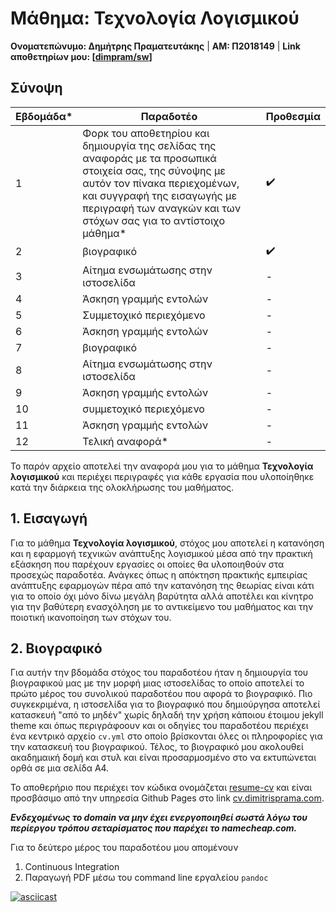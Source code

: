# Μάθημα: Τεχνολογία Λογισμικού

**Ονοματεπώνυμο: Δημήτρης Πραματευτάκης** | **ΑΜ: Π2018149** | **Link αποθετηρίων μου: [[dimpram/sw](https://github.com/dimpram/sw)]**

## Σύνοψη

| Εβδομάδα* | Παραδοτέο | Προθεσμία |
| --- | --- | --- |
| 1 | Φορκ του αποθετηρίου και δημιουργία της σελίδας της αναφοράς με τα προσωπικά στοιχεία σας, της σύνοψης με αυτόν τον πίνακα περιεχομένων, και συγγραφή της εισαγωγής με περιγραφή των αναγκών και των στόχων σας για το αντίστοιχο μάθημα* | ✔️ |
| 2 | βιογραφικό | ✔️ |
| 3 | Αίτημα ενσωμάτωσης στην ιστοσελίδα | - |
| 4 | Άσκηση γραμμής εντολών | - |
| 5 | Συμμετοχικό περιεχόμενο | - |
| 6 | Άσκηση γραμμής εντολών | - |
| 7 | βιογραφικό | - |
| 8 | Αίτημα ενσωμάτωσης στην ιστοσελίδα | - |
| 9 | Άσκηση γραμμής εντολών | - |
| 10 | συμμετοχικό περιεχόμενο | - |
| 11 | Άσκηση γραμμής εντολών | - |
| 12 | Τελική αναφορά* | - |

Το παρόν αρχείο αποτελεί την αναφορά μου για το μάθημα **Τεχνολογία λογισμικού** και περιέχει περιγραφές για κάθε εργασία που υλοποίηθηκε κατά την διάρκεια της ολοκλήρωσης του μαθήματος.

## 1. Εισαγωγή

Για το μάθημα **Τεχνολογία λογισμικού**, στόχος μου αποτελεί η κατανόηση και η εφαρμογή τεχνικών ανάπτυξης λογισμικού μέσα από την πρακτική εξάσκηση που παρέχουν εργασίες οι οποίες θα υλοποιηθούν στα προσεχώς παραδοτέα. Ανάγκες όπως η απόκτηση πρακτικής εμπειρίας ανάπτυξης εφαρμογών πέρα από την κατανόηση της θεωρίας είναι κάτι για το οποίο όχι μόνο δίνω μεγάλη βαρύτητα αλλά αποτέλει και κίνητρο για την βαθύτερη ενασχόληση με το αντικείμενο του μαθήματος και την ποιοτική ικανοποίηση των στόχων του. 

## 2. Βιογραφικό
Για αυτήν την βδομάδα στόχος του παραδοτέου ήταν η δημιουργία του βιογραφικού μας με την μορφή μιας ιστοσελίδας το οποίο αποτελεί το πρώτο μέρος του συνολικού παραδοτέου που αφορά το βιογραφικό. Πιο συγκεκριμένα, η ιστοσελίδα για το βιογραφικό που δημιούργησα αποτελεί κατασκευή "από το μηδέν" χωρίς δηλαδή την χρήση κάποιου έτοιμου jekyll theme και όπως περιγράφοουν και οι οδηγίες του παραδοτέου περιέχει ένα κεντρικό αρχείο `cv.yml` στο οποίο βρίσκονται όλες οι πληροφορίες για την κατασκευή του βιογραφικού. Τέλος, το βιογραφικό μου ακολουθεί ακαδημαική δομή και στυλ και είναι προσαρμοσμένο στο να εκτυπώνεται ορθά σε μια σελίδα Α4.  

Το αποθερήριο που περιέχει τον κώδικα ονομάζεται [resume-cv](https://github.com/dimpram/resume-cv) και είναι προσβάσιμο από την υπηρεσία Github Pages στο link [cv.dimitrisprama.com](cv.dimitrisprama.com).

***Ενδεχομένως το domain να μην έχει ενεργοποιηθεί σωστά λόγω του περίεργου τρόπου σεταρίσματος που παρέχει το namecheap.com.***

Για το δεύτερο μέρος του παραδοτέου μου απομένουν
1. Continuous Integration
2. Παραγωγή PDF μέσω του command line εργαλείου `pandoc`

[![asciicast](https://asciinema.org/a/qdHu1taXRKKSqr9LCG6m6Fy0O.svg)](https://asciinema.org/a/qdHu1taXRKKSqr9LCG6m6Fy0O)
